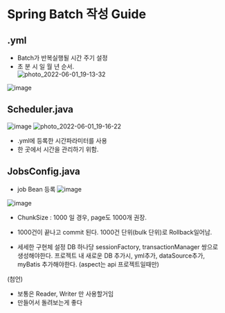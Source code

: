 # Spring Batch 작성 Guide

## .yml
- Batch가 반복실행될 시간 주기 설정
- 초 분 시 일 월 년 순서.    
![photo_2022-06-01_19-13-32](https://user-images.githubusercontent.com/104426801/171381724-f4fa5773-bcd5-4da1-9d58-b7a3a7e0dc5c.jpg)

![image](https://user-images.githubusercontent.com/104426801/171381705-8454b9ba-2087-40c3-b7f9-6d0e8bd18781.png)


## Scheduler.java
![image](https://user-images.githubusercontent.com/104426801/171382472-239e8f31-aadb-430c-a8d0-fc3c915b1007.png)
![photo_2022-06-01_19-16-22](https://user-images.githubusercontent.com/104426801/171382514-f1edca4a-2245-4a5a-8019-845ed707086e.jpg)

- .yml에 등록한 시간파라미터를 사용
- 한 곳에서 시간을 관리하기 위함.

## JobsConfig.java
- job Bean 등록
![image](https://user-images.githubusercontent.com/104426801/171383401-b019f423-ebfa-4af4-86ba-091dc22ceb8a.png)



![image](https://user-images.githubusercontent.com/104426801/171385869-d93152aa-5f2f-474e-a0a2-a73bd7aeb48e.png)


* ChunkSize : 1000 일 경우, page도 1000개 권장.
* 1000건이 끝나고 commit 된다. 1000건 단위(bulk 단위)로 Rollback일어남.

* 세세한 구현체 설정
DB 하나당 sessionFactory, transactionManager 쌍으로 생성해야한다.
프로젝트 내 새로운 DB 추가시, yml추가, dataSource추가, myBatis 추가해야한다. (aspect는 api 프로젝트일때만)


(첨언)
* 보통은 Reader, Writer 만 사용할거임
* 만들어서 돌려보는게 좋다

